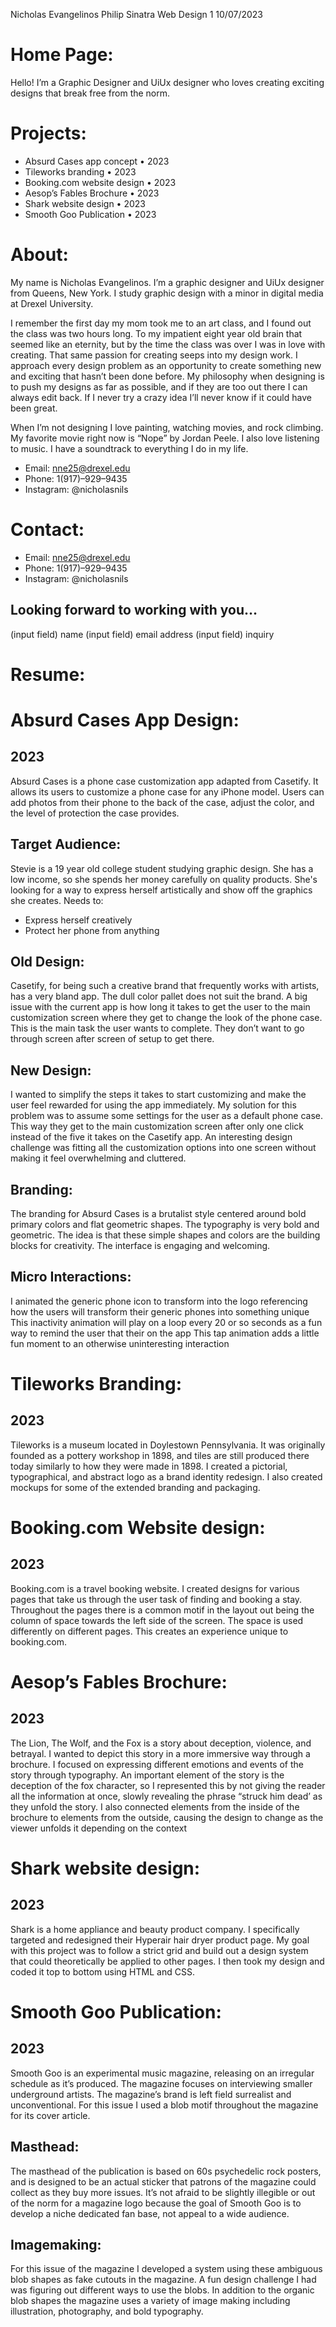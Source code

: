 Nicholas Evangelinos
Philip Sinatra
Web Design 1
10/07/2023

# Home Page:
Hello! I’m a Graphic Designer and UiUx designer who loves creating exciting designs that break free from the norm.

# Projects:
- Absurd Cases app concept  •  2023
- Tileworks branding  •  2023
- Booking.com website design •  2023
- Aesop’s Fables Brochure  •  2023
- Shark website design  •  2023
- Smooth Goo Publication  •  2023

# About:
My name is Nicholas Evangelinos. I’m a graphic designer and UiUx designer from Queens, New York. I study graphic design with a minor in digital media at Drexel University.

I remember the first day my mom took me to an art class, and I found out the class was two hours long. To my impatient eight year old brain that seemed like an eternity, but by the time the class was over I was in love with creating. That same passion for creating seeps into my design work. I approach every design problem as an opportunity to create something new and exciting that hasn’t been done before. My philosophy when designing is to push my designs as far as possible, and if they are too out there I can always edit back. If I never try a crazy idea I’ll never know if it could have been great.

When I’m not designing I love painting, watching movies, and rock climbing. My favorite movie right now is “Nope” by Jordan Peele. I also love listening to music. I have a soundtrack to everything I do in my life.
- Email: nne25@drexel.edu
- Phone: 1(917)–929–9435
- Instagram: @nicholasnils

# Contact:
- Email: nne25@drexel.edu
- Phone: 1(917)–929–9435
- Instagram: @nicholasnils

## Looking forward to working with you…
(input field) name
(input field) email address
(input field) inquiry

# Resume:

# Absurd Cases App Design:
## 2023
Absurd Cases is a phone case customization app adapted from Casetify. It allows its users to customize a phone case for any iPhone model. Users can add photos from their phone to the back of the case, adjust the color, and the level of protection the case provides.
## Target Audience:
Stevie is a 19 year old college student studying graphic design. She has a low income, so she spends her money carefully on quality products. She's looking for a way to express herself artistically and show off the graphics she creates. 
Needs to:
- Express herself creatively
- Protect her phone from anything
## Old Design:
Casetify, for being such a creative brand that frequently works with artists, has a very bland app.
The dull color pallet does not suit the brand.
A big issue with the current app is how long it takes to get the user to the main customization screen where they get to change the look of the phone case. This is the main task the user wants to complete. They don’t want to go through screen after screen of setup to get there.
## New Design:
I wanted to simplify the steps it takes to start customizing and make the user feel rewarded for using the app immediately. My solution for this problem was to assume some settings for the user as a default phone case. This way they get to the main customization screen after only one click instead of the five it takes on the Casetify app. An interesting design challenge was fitting all the customization options into one screen without making it feel overwhelming and cluttered.
## Branding:
The branding for Absurd Cases is a brutalist style centered around bold primary colors and flat geometric shapes. The typography is very bold and geometric. The idea is that these simple shapes and colors are the building blocks for creativity. The interface is engaging and welcoming.
## Micro Interactions:
I animated the generic phone icon to transform into the logo referencing how the users will transform their generic phones into something unique
This inactivity animation will play on a loop every 20 or so seconds as a fun way to remind the user that their on the app
This tap animation adds a little fun moment to an otherwise uninteresting interaction

# Tileworks Branding:
## 2023
Tileworks is a museum located in Doylestown Pennsylvania. It was originally founded as a pottery workshop in 1898, and tiles are still produced there today similarly to how they were made in 1898. I created a pictorial, typographical, and abstract logo as a brand identity redesign. I also created mockups for some of the extended branding and packaging.

# Booking.com Website design:
## 2023
Booking.com is a travel booking website. I created designs for various pages that take us through the user task of finding and booking a stay. Throughout the pages there is a common motif in the layout out being the column of space towards the left side of the screen. The space is used differently on different pages. This creates an experience unique to booking.com.

# Aesop’s Fables Brochure:
## 2023
The Lion, The Wolf, and the Fox is a story about deception, violence, and betrayal. I wanted to depict this story in a more immersive way through a brochure. I focused on expressing different emotions and events of the story through typography. An important element of the story is the deception of the fox character, so I represented this by not giving the reader all the information at once, slowly revealing the phrase “struck him dead’ as they unfold the story. I also connected elements from the inside of the brochure to elements from the outside, causing the design to change as the viewer unfolds it depending on the context

# Shark website design:
## 2023
Shark is a home appliance and beauty product company. I specifically targeted and redesigned their Hyperair hair dryer product page. My goal with this project was to follow a strict grid and build out a design system that could theoretically be applied to other pages. I then took my design and coded it top to bottom using HTML and CSS.

# Smooth Goo Publication:
## 2023
Smooth Goo is an experimental music magazine, releasing on an irregular schedule as it’s produced. The magazine focuses on interviewing smaller underground artists. The magazine’s brand is left field surrealist and unconventional. For this issue I used a blob motif throughout the magazine for its cover article. 
## Masthead:
The masthead of the publication is based on 60s psychedelic rock posters, and is designed to be an actual sticker that patrons of the magazine could collect as they buy more issues. It’s not afraid to be slightly illegible or out of the norm for a magazine logo because the goal of Smooth Goo is to develop a niche dedicated fan base, not appeal to a wide audience.
## Imagemaking:
For this issue of the magazine I developed a system using these ambiguous blob shapes as fake cutouts in the magazine. A fun design challenge I had was figuring out different ways to use the blobs. In addition to the organic blob shapes the magazine uses a variety of image making including illustration, photography, and bold typography.

